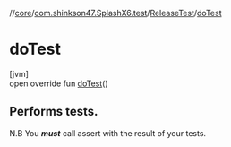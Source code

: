 //[core](../../../index.md)/[com.shinkson47.SplashX6.test](../index.md)/[ReleaseTest](index.md)/[doTest](do-test.md)

# doTest

[jvm]\
open override fun [doTest](do-test.md)()

##  Performs tests.

N.B You ***must*** call assert with the result of your tests.
